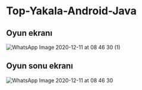# Top-Yakala-Android-Java

## Oyun ekranı

![WhatsApp Image 2020-12-11 at 08 46 30 (1)](https://user-images.githubusercontent.com/67153579/101869347-43937a00-3b90-11eb-9c88-1eba3d17c938.jpeg)



## Oyun sonu ekranı

![WhatsApp Image 2020-12-11 at 08 46 30](https://user-images.githubusercontent.com/67153579/101869090-b2240800-3b8f-11eb-8640-4a2421815e8d.jpeg)
